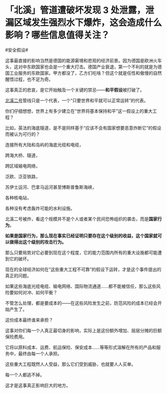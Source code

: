 # 「北溪」管道遭破坏发现 3 处泄露，泄漏区域发生强烈水下爆炸，这会造成什么影响？哪些信息值得关注？

\#安全假设#

这事最直接的影响当然是德国的能源窘境和悲观的经济前景。因为德国是欧洲火车头，这对中东欧国家也会是一个重大打击。德国产业衰退，第一个不利的就是为德国工业服务的东欧国家。甲方都没了，乙方们吃啥？但这个就是任性和傲慢的自然醒悟过程，也不足为奇。

这事真正的悲哀，是它开始触及一个关键的禁忌——**和平假设**被打破了。

[北溪二号](https://www.zhihu.com/search?q=北溪二号&search_source=Entity&hybrid_search_source=Entity&hybrid_search_extra={"sourceType"%3A"answer"%2C"sourceId"%3A2692756756})管线只是一个代表，一个“只要世界和平就可以正常运转”的代表。

你们仔细想想，世界上有多少建立在“世界将基本保持和平”这一假设上的重大工程？

比如，英法的海底隧道，是不是同样基于“应该不会有国家想要恶意炸断它”的假设而被认为可行的？

连接所有大陆和岛屿的海底光缆和电缆，

跨海大桥、隧道，

跨区域输电网络，

泛欧、泛亚铁路，

苏伊士运河、巴拿马运河甚至博斯普鲁斯海峡，

各种核电站，

各种没有考虑轰炸可能的水利设施。



北溪二号被炸，看这个规模并不是个人或者某个民间恐怖组织的袭击，而是**国家行为**。

**如果是国家行为，那么现在事实已经证明只要存在这个级别的收益，这个国家就可以做得出这个级别的攻击行为。**

那么只要局势对它必要到现在这个程度，它的能力范围内所有的重大设施都可能遭到它的破坏。

现在的全球经济如何在“这些重大工程不可靠”的假设下运转，才是这个事件提出的真正的问题。

如果这些海底光缆电缆、输电网络、国际物流通道……都不能被信任，那么这些风险要如何对冲、如何平衡？

不管怎么处理，都是要成本的——在这些风险发生之前，防范风险的成本已经会开始产生了。

这份成本最终谁来承担？

这事对你们每一个人真正最切身的影响，实际上是这份额外增加、层层分摊的巨额保险费用。

它将以原料成本、运费、航运保险、保安成本……等等形式溶解在所有的产品和服务中，最终由每一个人承担。

这些重大工程既然人人受益，那么它们受到威胁，也就要人人买单。

每一个人都逃不掉。

这才是这事真正影响巨大的地方。


